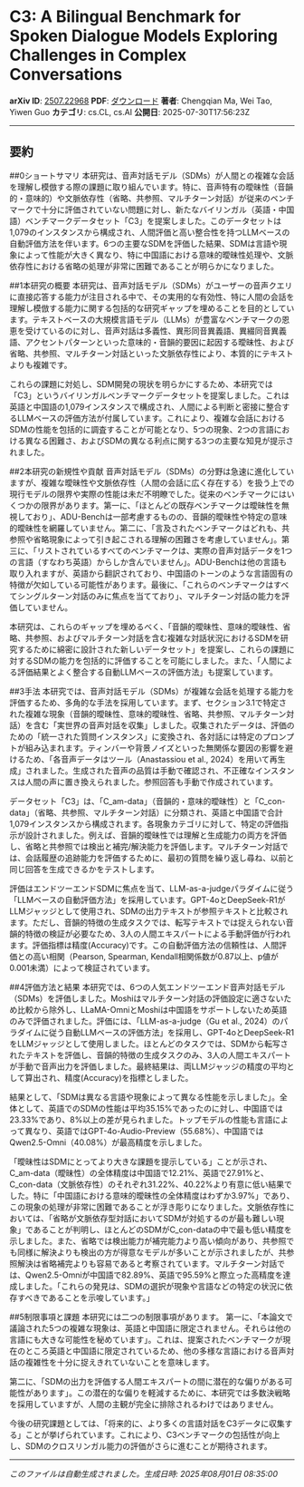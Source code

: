 # C3: A Bilingual Benchmark for Spoken Dialogue Models Exploring   Challenges in Complex Conversations

**arXiv ID**: [2507.22968](http://arxiv.org/abs/2507.22968v1)
**PDF**: [ダウンロード](http://arxiv.org/pdf/2507.22968v1.pdf)
**著者**: Chengqian Ma, Wei Tao, Yiwen Guo
**カテゴリ**: cs.CL, cs.AI
**公開日**: 2025-07-30T17:56:23Z

---

## 要約

##0ショートサマリ
本研究は、音声対話モデル（SDMs）が人間との複雑な会話を理解し模倣する際の課題に取り組んでいます。特に、音声特有の曖昧性（音韻的・意味的）や文脈依存性（省略、共参照、マルチターン対話）が従来のベンチマークで十分に評価されていない問題に対し、新たなバイリンガル（英語・中国語）ベンチマークデータセット「C3」を提案しました。このデータセットは1,079のインスタンスから構成され、人間評価と高い整合性を持つLLMベースの自動評価方法を伴います。6つの主要なSDMを評価した結果、SDMは言語や現象によって性能が大きく異なり、特に中国語における意味的曖昧性処理や、文脈依存性における省略の処理が非常に困難であることが明らかになりました。

##1本研究の概要
本研究は、音声対話モデル（SDMs）がユーザーの音声クエリに直接応答する能力が注目される中で、その実用的な有効性、特に人間の会話を理解し模倣する能力に関する包括的な研究ギャップを埋めることを目的としています。テキストベースの大規模言語モデル（LLMs）が豊富なベンチマークの恩恵を受けているのに対し、音声対話は多義性、異形同音異義語、異綴同音異義語、アクセントパターンといった意味的・音韻的要因に起因する曖昧性、および省略、共参照、マルチターン対話といった文脈依存性により、本質的にテキストよりも複雑です。

これらの課題に対処し、SDM開発の現状を明らかにするため、本研究では「C3」というバイリンガルベンチマークデータセットを提案しました。これは英語と中国語の1,079インスタンスで構成され、人間による判断と密接に整合するLLMベースの評価方法が付属しています。これにより、複雑な会話におけるSDMの性能を包括的に調査することが可能となり、5つの現象、2つの言語における異なる困難さ、およびSDMの異なる利点に関する3つの主要な知見が提示されました。

##2本研究の新規性や貢献
音声対話モデル（SDMs）の分野は急速に進化していますが、複雑な曖昧性や文脈依存性（人間の会話に広く存在する）を扱う上での現行モデルの限界や実際の性能は未だ不明瞭でした。従来のベンチマークにはいくつかの限界があります。第一に、「ほとんどの既存ベンチマークは曖昧性を無視しており」、ADU-Benchは一部考慮するものの、音韻的曖昧性や特定の意味的曖昧性を網羅していません。第二に、「言及されたベンチマークはどれも、共参照や省略現象によって引き起こされる理解の困難さを考慮していません」。第三に、「リストされているすべてのベンチマークは、実際の音声対話データを1つの言語（すなわち英語）からしか含んでいません」。ADU-Benchは他の言語も取り入れますが、英語から翻訳されており、中国語のトーンのような言語固有の特徴が欠如している可能性があります。最後に、「これらのベンチマークはすべてシングルターン対話のみに焦点を当てており」、マルチターン対話の能力を評価していません。

本研究は、これらのギャップを埋めるべく、「音韻的曖昧性、意味的曖昧性、省略、共参照、およびマルチターン対話を含む複雑な対話状況におけるSDMを研究するために綿密に設計された新しいデータセット」を提案し、これらの課題に対するSDMの能力を包括的に評価することを可能にしました。また、「人間による評価結果とよく整合する自動LLMベースの評価方法」も提案しています。

##3手法
本研究では、音声対話モデル（SDMs）が複雑な会話を処理する能力を評価するため、多角的な手法を採用しています。まず、セクション3.1で特定された複雑な現象（音韻的曖昧性、意味的曖昧性、省略、共参照、マルチターン対話）を含む「実世界の音声対話を収集」しました。収集されたデータは、評価のための「統一された質問インスタンス」に変換され、各対話には特定のプロンプトが組み込まれます。ティンバーや背景ノイズといった無関係な要因の影響を避けるため、「各音声データはツール（Anastassiou et al., 2024）を用いて再生成」されました。生成された音声の品質は手動で確認され、不正確なインスタンスは人間の声に置き換えられました。参照回答も手動で作成されています。

データセット「C3」は、「C_am-data」（音韻的・意味的曖昧性）と「C_con-data」（省略、共参照、マルチターン対話）に分類され、英語と中国語で合計1,079インスタンスから構成されます。各現象カテゴリに対して、特定の評価指示が設計されました。例えば、音韻的曖昧性では理解と生成能力の両方を評価し、省略と共参照では検出と補完/解決能力を評価します。マルチターン対話では、会話履歴の追跡能力を評価するために、最初の質問を繰り返し尋ね、以前と同じ回答を生成できるかをテストします。

評価はエンドツーエンドSDMに焦点を当て、LLM-as-a-judgeパラダイムに従う「LLMベースの自動評価方法」を採用しています。GPT-4oとDeepSeek-R1がLLMジャッジとして使用され、SDMの出力テキストが参照テキストと比較されます。ただし、音韻的特徴の生成タスクでは、転写テキストでは捉えられない音韻的特徴の検証が必要なため、3人の人間エキスパートによる手動評価が行われます。評価指標は精度(Accuracy)です。この自動評価方法の信頼性は、人間評価との高い相関（Pearson, Spearman, Kendall相関係数が0.87以上、p値が0.001未満）によって検証されています。

##4評価方法と結果
本研究では、6つの人気エンドツーエンド音声対話モデル（SDMs）を評価しました。Moshiはマルチターン対話の評価設定に適さないため比較から除外し、LLaMA-OmniとMoshiは中国語をサポートしないため英語のみで評価されました。評価には、「LLM-as-a-judge（Gu et al., 2024）のパラダイムに従う自動LLMベースの評価方法」を採用し、GPT-4oとDeepSeek-R1をLLMジャッジとして使用しました。ほとんどのタスクでは、SDMから転写されたテキストを評価し、音韻的特徴の生成タスクのみ、3人の人間エキスパートが手動で音声出力を評価しました。最終結果は、両LLMジャッジの精度の平均として算出され、精度(Accuracy)を指標としました。

結果として、「SDMは異なる言語や現象によって異なる性能を示しました」。全体として、英語でのSDMの性能は平均35.15%であったのに対し、中国語では23.33%であり、8%以上の差が見られました。トップモデルの性能も言語によって異なり、英語ではGPT-4o-Audio-Preview（55.68%）、中国語ではQwen2.5-Omni（40.08%）が最高精度を示しました。

「曖昧性はSDMにとってより大きな課題を提示している」ことが示され、C_am-data（曖昧性）の全体精度は中国語で12.21%、英語で27.91%と、C_con-data（文脈依存性）のそれぞれ31.22%、40.22%より有意に低い結果でした。特に「中国語における意味的曖昧性の全体精度はわずか3.97%」であり、この現象の処理が非常に困難であることが浮き彫りになりました。文脈依存性においては、「省略が文脈依存型対話においてSDMが対処するのが最も難しい現象」であることが判明し、ほとんどのSDMがC_con-dataの中で最も低い精度を示しました。また、省略では検出能力が補完能力より高い傾向があり、共参照でも同様に解決よりも検出の方が得意なモデルが多いことが示されましたが、共参照解決は省略補完よりも容易であると考察されています。マルチターン対話では、Qwen2.5-Omniが中国語で82.89%、英語で95.59%と際立った高精度を達成しました。「これらの発見は、SDMの選択が現象や言語などの特定の状況に依存すべきであることを示唆しています。」

##5制限事項と課題
本研究には二つの制限事項があります。
第一に、「本論文で議論された5つの複雑な現象は、英語と中国語に限定されません。それらは他の言語にも大きな可能性を秘めています」。これは、提案されたベンチマークが現在のところ英語と中国語に限定されているため、他の多様な言語における音声対話の複雑性を十分に捉えきれていないことを意味します。

第二に、「SDMの出力を評価する人間エキスパートの間に潜在的な偏りがある可能性があります」。この潜在的な偏りを軽減するために、本研究では多数決戦略を採用していますが、人間の主観が完全に排除されるわけではありません。

今後の研究課題としては、「将来的に、より多くの言語対話をC3データに収集する」ことが挙げられています。これにより、C3ベンチマークの包括性が向上し、SDMのクロスリンガル能力の評価がさらに進むことが期待されます。

---

*このファイルは自動生成されました。生成日時: 2025年08月01日 08:35:00*
